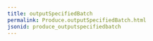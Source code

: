 ```yaml
---
title: outputSpecifiedBatch
permalink: Produce.outputSpecifiedBatch.html
jsonid: produce_outputspecifiedbatch
---
```

